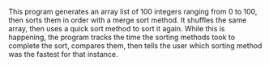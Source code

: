 This program generates an array list of 100 integers ranging from 0 to 100, then sorts them in order with a merge sort method. It shuffles the same array, then uses a quick sort method to sort it again. While this is happening, the program tracks the time the sorting methods took to complete the sort, compares them, then tells the user which sorting method was the fastest for that instance.
